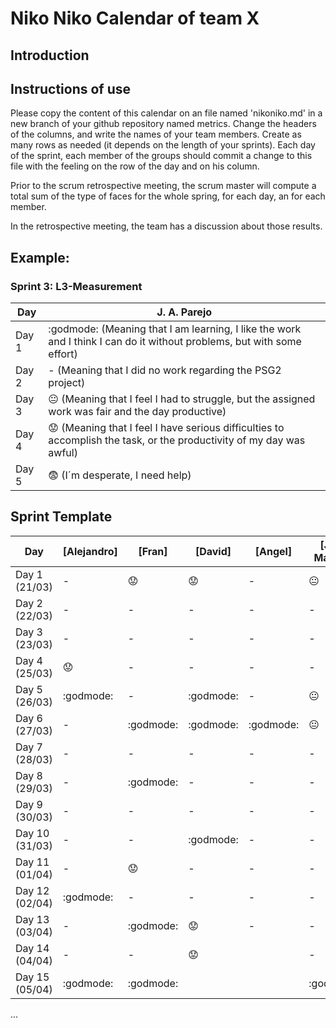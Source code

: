 ﻿# Niko Niko Calendar of team X
## Introduction

## Instructions of use
Please copy the content of this calendar on an file named 'nikoniko.md' in a new branch of your github repository named metrics.
Change the headers of the columns, and write the names of your team members.
Create as many rows as needed (it depends on the length of your sprints).
Each day of the sprint, each member of the groups should commit a change to this file with the feeling on the row of the day and on his column. 

Prior to the scrum retrospective meeting, the scrum master will compute a total sum of the type of faces for the whole spring, for each day, an for each member.

In the retrospective meeting, the team has a discussion about those results.

## Example:

### Sprint 3: L3-Measurement 

| Day           | J. A. Parejo  |
| ------------- | ------------- |
| Day 1         |    :godmode: (Meaning that I am learning, I like the work and I think I can do it without problems, but with some effort) |
| Day 2         |    - (Meaning that I did no work regarding the PSG2 project)           |
| Day 3         |    :neutral_face:  (Meaning that I feel I had to struggle, but the assigned work was fair and the day productive)          |:fearful:
| Day 4         |    :worried: (Meaning that I feel I have serious difficulties to accomplish the task, or the productivity of my day was awful)           |
| Day 5         |    :fearful:   (I´m desperate, I need help)        |


## Sprint Template

| Day            | [Alejandro] | [Fran]     | [David]   | [Angel]   | [Jose Manuel] | [Miguel]       |
| -------------- | ----------- | ---------- | --------- | --------- | ------------- | -------------- |
| Day 1 (21/03)  | -           |:worried:   | :worried: | -         | :neutral_face:| -              |
| Day 2 (22/03)  | -           | -          | -         | -         | -             | -              |
| Day 3 (23/03)  | -           | -          | -         | -         | -             | :neutral_face: |
| Day 4 (25/03)  | :worried:   | -          | -         | -         | -             | -              |
| Day 5 (26/03)  | :godmode:   | -          | :godmode: | -         | :neutral_face:| :neutral_face: |
| Day 6 (27/03)  | -           |:godmode:   | :godmode: | :godmode: | :neutral_face:| :godmode:      |
| Day 7 (28/03)  | -           | -          | -         | -         | -             | :godmode:      |
| Day 8 (29/03)  | -           |:godmode:   | -         | -         | -             | -              |
| Day 9 (30/03)  | -           | -          | -         | -         | -             | -              |
| Day 10 (31/03) | -           | -          | :godmode: | -         | -             | :neutral_face: |
| Day 11 (01/04) | -           |:worried:   | -         | -         | -             | :worried:      |
| Day 12 (02/04) | :godmode:   | -          | -         | -         | -             | -              |
| Day 13 (03/04) | -           |:godmode:   | :worried: | -         | -             | :worried:      |
| Day 14 (04/04) | -           | -          | :worried: |           | -             | -              |
| Day 15 (05/04) | :godmode:   |:godmode:   |           |           | :godmode:     | :godmode:      |
...
